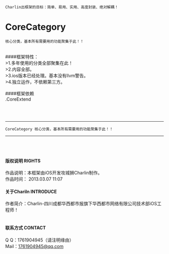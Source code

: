 
    Charlin出框架的目标：简单、易用、实用、高度封装、绝对解耦！

# CoreCategory
    核心分类，基本所有需要用的功能聚集于此！！
<br />
####框架特性：<br />
>1.多年使用的分类全部聚集在此！<br />
>2.内容全部。<br />
>3.ios版本已经处理。基本没有llvm警告。<br />
>4.独立运作，不依赖第三方。<br />

<br />
####框架依赖<br />
.CoreExtend<br />


<br /><br />




-----
    CoreCategory 核心分类，基本所有需要用的功能聚集于此！！
-----

<br /><br />

#### 版权说明 RIGHTS <br />
作品说明：本框架由iOS开发攻城狮Charlin制作。<br />
作品时间： 2013.03.07 11:07<br />


#### 关于Chariln INTRODUCE <br />
作者简介：Charlin-四川成都华西都市报旗下华西都市网络有限公司技术部iOS工程师！<br /><br />


#### 联系方式 CONTACT <br />
Q    Q：1761904945（请注明缘由）<br />
Mail：1761904945@qq.com<br />
